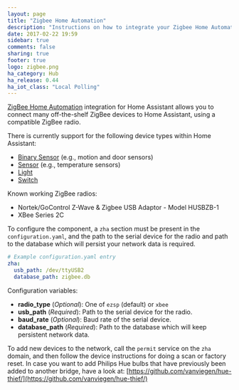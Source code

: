 ```yaml
---
layout: page
title: "Zigbee Home Automation"
description: "Instructions on how to integrate your Zigbee Home Automation within Home Assistant."
date: 2017-02-22 19:59
sidebar: true
comments: false
sharing: true
footer: true
logo: zigbee.png
ha_category: Hub
ha_release: 0.44
ha_iot_class: "Local Polling"
---
```


[ZigBee Home Automation](http://www.zigbee.org/zigbee-for-developers/applicationstandards/zigbeehomeautomation/)
integration for Home Assistant allows you to connect many off-the-shelf ZigBee devices to Home Assistant, using a compatible ZigBee radio.

There is currently support for the following device types within Home Assistant:

- [Binary Sensor](../binary_sensor.zha) (e.g., motion and door sensors)
- [Sensor](../sensor.zha) (e.g., temperature sensors)
- [Light](../light.zha)
- [Switch](../switch.zha)

Known working ZigBee radios:

- Nortek/GoControl Z-Wave & Zigbee USB Adaptor - Model HUSBZB-1
- XBee Series 2C

To configure the component, a `zha` section must be present in the `configuration.yaml`,
and the path to the serial device for the radio and path to the database which will persist your network data is required.

```yaml
# Example configuration.yaml entry
zha:
  usb_path: /dev/ttyUSB2
  database_path: zigbee.db
```

Configuration variables:

 - **radio_type** (*Optional*): One of `ezsp` (default) or `xbee`
 - **usb_path** (*Required*): Path to the serial device for the radio.
 - **baud_rate** (*Optional*): Baud rate of the serial device.
 - **database_path** (*Required*): Path to the database which will keep persistent network data.

To add new devices to the network, call the `permit` service on the `zha` domain, and then follow the device instructions for doing a scan or factory reset. In case you want to add Philips Hue bulbs that have previously been added to another bridge, have a look at: [https://github.com/vanviegen/hue-thief/](https://github.com/vanviegen/hue-thief/)
